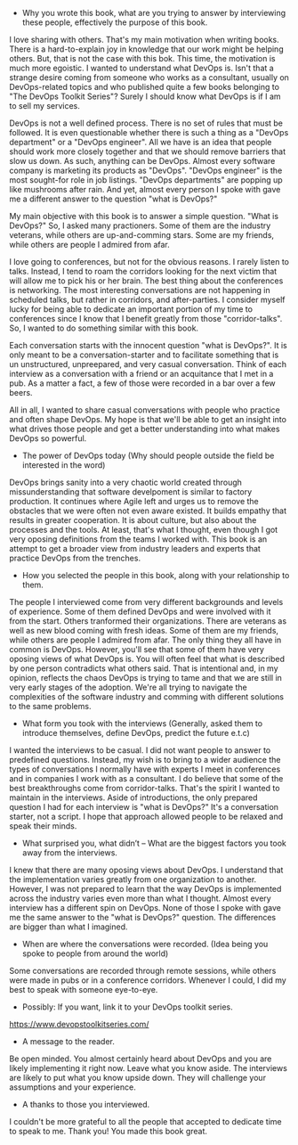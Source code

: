 * Why you wrote this book, what are you trying to answer by interviewing these people, effectively the purpose of this book.

I love sharing with others. That's my main motivation when writing books. There is a hard-to-explain joy in knowledge that our work might be helping others. But, that is not the case with this bok. This time, the motivation is much more egoistic. I wanted to understand what DevOps is. Isn't that a strange desire coming from someone who works as a consultant, usually on DevOps-related topics and who published quite a few books belonging to "The DevOps Toolkit Series"? Surely I should know what DevOps is if I am to sell my services.

DevOps is not a well defined process. There is no set of rules that must be followed. It is even questionable whether there is such a thing as a "DevOps department" or a "DevOps engineer". All we have is an idea that people should work more closely together and that we should remove barriers that slow us down. As such, anything can be DevOps. Almost every software company is marketing its products as "DevOps". "DevOps engineer" is the most sought-for role in job listings. "DevOps departments" are popping up like mushrooms after rain. And yet, almost every person I spoke with gave me a different answer to the question "what is DevOps?"

My main objective with this book is to answer a simple question. "What is DevOps?" So, I asked many practioners. Some of them are the industry veterans, while others are up-and-comming stars. Some are my friends, while others are people I admired from afar.

I love going to conferences, but not for the obvious reasons. I rarely listen to talks. Instead, I tend to roam the corridors looking for the next victim that will allow me to pick his or her brain. The best thing about the conferences is networking. The most interesting conversations are not happening in scheduled talks, but rather in corridors, and after-parties. I consider myself lucky for being able to dedicate an important portion of my time to conferences since I know that I benefit greatly from those "corridor-talks". So, I wanted to do something similar with this book.

Each conversation starts with the innocent question "what is DevOps?". It is only meant to be a conversation-starter and to facilitate something that is un unstructured, unpreepared, and very casual conversation. Think of each interview as a conversation with a friend or an acquitance that I met in a pub. As a matter a fact, a few of those were recorded in a bar over a few beers.

All in all, I wanted to share casual conversations with people who practice and often shape DevOps. My hope is that we'll be able to get an insight into what drives those people and get a better understanding into what makes DevOps so powerful.

* The power of DevOps today (Why should people outside the field be interested in the word)

DevOps brings sanity into a very chaotic world created through missunderstanding that software develpoment is similar to factory production. It continues where Agile left and urges us to remove the obstacles that we were often not even aware existed. It builds empathy that results in greater cooperation. It is about culture, but also about the processes and the tools. At least, that's what I thought, even though I got very oposing definitions from the teams I worked with. This book is an attempt to get a broader view from industry leaders and experts that practice DevOps from the trenches.

* How you selected the people in this book, along with your relationship to them.

The people I interviewed come from very different backgrounds and levels of experience. Some of them defined DevOps and were involved with it from the start. Others tranformed their organizations. There are veterans as well as new blood coming with fresh ideas. Some of them are my friends, while others are people I admired from afar. The only thing they all have in common is DevOps. However, you'll see that some of them have very oposing views of what DevOps is. You will often feel that what is described by one person contradicts what others said. That is intentional and, in my opinion, reflects the chaos DevOps is trying to tame and that we are still in very early stages of the adoption. We're all trying to navigate the complexities of the software industry and comming with different solutions to the same problems.

* What form you took with the interviews (Generally, asked them to introduce themselves, define DevOps, predict the future e.t.c)

I wanted the interviews to be casual. I did not want people to answer to predefined questions. Instead, my wish is to bring to a wider audience the types of conversations I normally have with experts I meet in conferences and in companies I work with as a consultant. I do believe that some of the best breakthroughs come from corridor-talks. That's the spirit I wanted to maintain in the interviews. Aside of introductions, the only prepared question I had for each interview is "what is DevOps?" It's a conversation starter, not a script. I hope that approach allowed people to be relaxed and speak their minds.

* What surprised you, what didn’t – What are the biggest factors you took away from the interviews.

I knew that there are many oposing views about DevOps. I understand that the implementation varies greatly from one organization to another. However, I was not prepared to learn that the way DevOps is implemented across the industry varies even more than what I thought. Almost every interview has a different spin on DevOps. None of those I spoke with gave me the same answer to the "what is DevOps?" question. The differences are bigger than what I imagined.

* When are where the conversations were recorded. (Idea being you spoke to people from around the world)

Some conversations are recorded through remote sessions, while others were made in pubs or in a conference corridors. Whenever I could, I did my best to speak with someone eye-to-eye.

* Possibly: If you want, link it to your DevOps toolkit series.

https://www.devopstoolkitseries.com/

* A message to the reader.

Be open minded. You almost certainly heard about DevOps and you are likely implementing it right now. Leave what you know aside. The interviews are likely to put what you know upside down. They will challenge your assumptions and your experience.

* A thanks to those you interviewed.

I couldn't be more grateful to all the people that accepted to dedicate time to speak to me. Thank you! You made this book great.